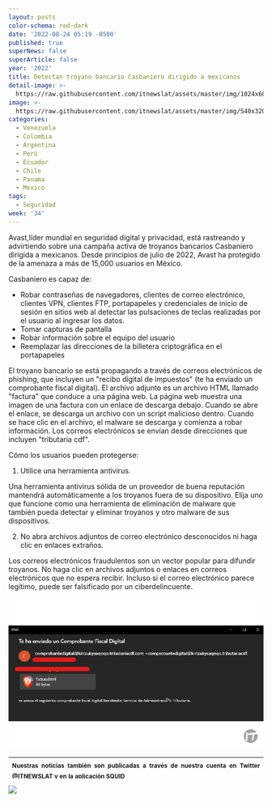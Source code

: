 ```yaml
---
layout: posts
color-schema: red-dark
date: '2022-08-24 05:19 -0500'
published: true
superNews: false
superArticle: false
year: '2022'
title: Detectan troyano bancario Casbaniero dirigido a mexicanos
detail-image: >-
  https://raw.githubusercontent.com/itnewslat/assets/master/img/1024x680/estafa-fiscal-g.jpg
image: >-
  https://raw.githubusercontent.com/itnewslat/assets/master/img/540x320/estafa-fiscal-p.jpg
categories:
  - Venezuela
  - Colombia
  - Argentina
  - Perú
  - Ecuador
  - Chile
  - Panama
  - Mexico
tags:
  - Seguridad
week: '34'
---
```

Avast,líder mundial en seguridad digital y privacidad, está rastreando y advirtiendo sobre una campaña activa de troyanos bancarios Casbaniero dirigida a mexicanos. Desde principios de julio de 2022, Avast ha protegido de la amenaza a más de 15,000 usuarios en México.

Casbaniero es capaz de:
- Robar contraseñas de navegadores, clientes de correo electrónico, clientes VPN, clientes FTP, portapapeles y credenciales de inicio de sesión en sitios web al detectar las pulsaciones de teclas realizadas por el usuario al ingresar los datos.
- Tomar capturas de pantalla
- Robar información sobre el equipo del usuario
- Reemplazar las direcciones de la billetera criptográfica en el portapapeles

El troyano bancario se está propagando a través de correos electrónicos de phishing, que incluyen un "recibo digital de impuestos" (te ha enviado un comprobante fiscal digital). El archivo adjunto es un archivo HTML llamado "factura" que conduce a una página web. La página web muestra una imagen de una factura con un enlace de descarga debajo. Cuando se abre el enlace, se descarga un archivo con un script malicioso dentro. Cuando se hace clic en el archivo, el malware se descarga y comienza a robar información.
Los correos electrónicos se envían desde direcciones que incluyen "tributaria cdf".

Cómo los usuarios pueden protegerse:
1.    Utilice una herramienta antivirus.

Una herramienta antivirus sólida de un proveedor de buena reputación mantendrá automáticamente a los troyanos fuera de su dispositivo. Elija uno que funcione como una herramienta de eliminación de malware que también pueda detectar y eliminar troyanos y otro malware de sus dispositivos.

2.    No abra archivos adjuntos de correo electrónico desconocidos ni haga clic en enlaces extraños.

Los correos electrónicos fraudulentos son un vector popular para difundir troyanos.  No haga clic en archivos adjuntos o enlaces en correos electrónicos que no espera recibir. Incluso si el correo electrónico parece legítimo, puede ser falsificado por un ciberdelincuente.

![](https://raw.githubusercontent.com/itnewslat/assets/master/img/540x320/estafa-fiscal-p.jpg)

<table style="height: 42px;" width="569">
<tbody>
<tr>
<td style="text-align: justify;"><sub><strong>Nuestras noticias también son publicadas a través de nuestra cuenta en Twitter <a href="https://twitter.com/itnewslat?lang=es">@ITNEWSLAT</a> y en la aplicación <a href="https://squidapp.co/en/">SQUID</a></strong></sub></td>
</tr>
</tbody>
</table>

<img src="https://tracker.metricool.com/c3po.jpg?hash=56f88a41e39ab42c063cc51676587a04"/>